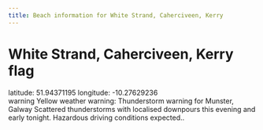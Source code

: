 ```yaml
---
title: Beach information for White Strand, Caherciveen, Kerry
---
```

# White Strand, Caherciveen, Kerry <span class="material-icons blue-flag">flag</span>

<div class="location-info">latitude: 51.94371195 longitude: -10.27629236</div>
<div id="met-eireann-warnings"><span class="material-icons yellow-warning">warning</span>&nbsp;Yellow weather warning: Thunderstorm warning for Munster, Galway Scattered thunderstorms with localised downpours this evening and early tonight. Hazardous driving conditions expected..&nbsp;</div>
<div></div>